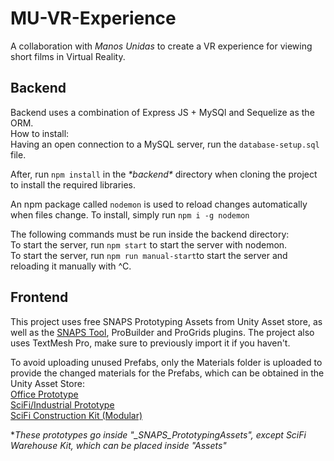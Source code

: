 # MU-VR-Experience
A collaboration with *Manos Unidas* to create a VR experience for viewing short films in Virtual Reality.

## Backend
Backend uses a combination of Express JS + MySQl and Sequelize as the ORM.  
How to install:  
Having an open connection to a MySQL server, run the ```database-setup.sql``` file.  

After, run ```npm install``` in the *\*backend\** directory when cloning the project to install the required libraries.  

An npm package called ```nodemon``` is used to reload changes automatically when files change. To install, simply run ```npm i -g nodemon```  

The following commands must be run inside the backend directory:  
To start the server, run ```npm start``` to start the server with nodemon.  
To start the server, run ```npm run manual-start```to start the server and reloading it manually with ^C.

## Frontend
This project uses free SNAPS Prototyping Assets from Unity Asset store, as well as the [SNAPS Tool](https://assetstore.unity.com/packages/tools/integration/asset-swap-tool-151202?aid=1101lPGj&utm_campaign=unity_affiliate&utm_medium=affiliate&utm_source=partnerize-linkmaker), ProBuilder and ProGrids plugins. The project also uses TextMesh Pro, make sure to previously import it if you haven't. 

To avoid uploading unused Prefabs, only the Materials folder is uploaded to provide the changed materials for the Prefabs, which can be obtained in the Unity Asset Store:  
[Office Prototype](https://assetstore.unity.com/packages/3d/environments/snaps-prototype-office-137490)  
[SciFi/Industrial Prototype](https://assetstore.unity.com/packages/3d/environments/sci-fi/snaps-prototype-sci-fi-industrial-136759)  
[SciFi Construction Kit (Modular)](https://assetstore.unity.com/packages/3d/environments/sci-fi/sci-fi-construction-kit-modular-159280)  
  
**These prototypes go inside "_SNAPS_PrototypingAssets", except SciFi Warehouse Kit, which can be placed inside "Assets"* 
